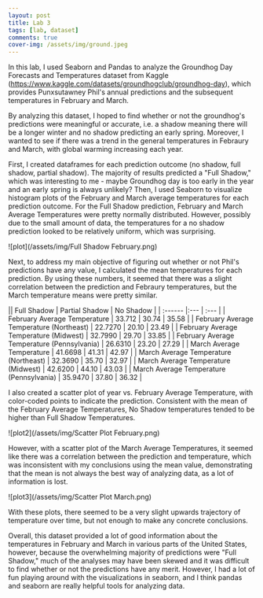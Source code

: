 ```yaml
---
layout: post
title: Lab 3
tags: [lab, dataset]
comments: true
cover-img: /assets/img/ground.jpeg
---
```


In this lab, I used Seaborn and Pandas to analyze the Groundhog Day Forecasts and Temperatures dataset from Kaggle (https://www.kaggle.com/datasets/groundhogclub/groundhog-day), which provides Punxsutawney Phil's annual predictions and the subsequent temperatures in February and March.

By analyzing this dataset, I hoped to find whether or not the groundhog's predictions were meaningful or accurate, i.e. a shadow meaning there will be a longer winter and no shadow predicting an early spring. Moreover, I wanted to see if there was a trend in the general temperatures in Febraury and March, with global warming increasing each year.

First, I created dataframes for each prediction outcome (no shadow, full shadow, partial shadow). The majority of results predicted a "Full Shadow," which was interesting to me - maybe Groundhog day is too early in the year and an early spring is always unlikely? Then, I used Seaborn to visualize histogram plots of the February and March average temperatures for each prediction outcome. For the Full Shadow prediction, February and March Average Temperatures were pretty normally distributed. However, possibly due to the small amount of data, the temperatures for a no shadow prediction looked to be relatively uniform, which was surprising.

![plot](/assets/img/Full Shadow February.png)

Next, to address my main objective of figuring out whether or not Phil's predictions have any value, I calculated the mean temperatures for each prediction. By using these numbers, it seemed that there was a slight correlation between the prediction and Febraury temperatures, but the March temperature means were pretty similar.

|| Full Shadow | Partial Shadow | No Shadow |
| :------ |:--- | :--- |
| February Average Temperature                |  33.712  | 30.74 | 35.58 |
| February Average Temperature (Northeast)    |  22.7270 | 20.10 | 23.49 |
| February Average Temperature (Midwest)      |  32.7990 | 29.70 | 33.85 |
| February Average Temperature (Pennsylvania) |  26.6310 | 23.20 | 27.29 | 
| March Average Temperature                   |  41.6698 | 41.31 | 42.97 |
| March Average Temperature (Northeast)       |  32.3690 | 35.70 | 32.97 |
| March Average Temperature (Midwest)         |  42.6200 | 44.10 | 43.03 |
| March Average Temperature (Pennsylvania)    |  35.9470 | 37.80 | 36.32 |

I also created a scatter plot of year vs. February Average Temperature, with color-coded points to indicate the prediction. Consistent with the mean of the February Average Temperatures, No Shadow temperatures tended to be higher than Full Shadow Temperatures.

![plot2](/assets/img/Scatter Plot February.png)

However, with a scatter plot of the March Average Temperatures, it seemed like there was a correlation between the prediction and temperature, which was inconsistent with my conclusions using the mean value, demonstrating that the mean is not always the best way of analyzing data, as a lot of information is lost.

![plot3](/assets/img/Scatter Plot March.png)

With these plots, there seemed to be a very slight upwards trajectory of temperature over time, but not enough to make any concrete conclusions.

Overall, this dataset provided a lot of good information about the temperatures in February and March in various parts of the United States, however, because the overwhelming majority of predictions were "Full Shadow," much of the analyses may have been skewed and it was difficult to find whether or not the predictions have any merit. However, I had a lot of fun playing around with the visualizations in seaborn, and I think pandas and seaborn are really helpful tools for analyzing data.
